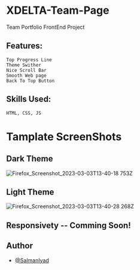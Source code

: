 # XDELTA-Team-Page
Team Portfolio FrontEnd Project 

## Features:

```
Top Progress Line 
Theme Swither 
Nice Scroll Bar 
Smooth Web page
Back To Top Button
```
## Skills Used:

```
HTML, CSS, JS
```

# Tamplate ScreenShots

## Dark Theme
![Firefox_Screenshot_2023-03-03T13-40-18 753Z](https://user-images.githubusercontent.com/110406908/222734804-18571388-49a5-40eb-b725-bc4a3357572a.png)

## Light Theme
![Firefox_Screenshot_2023-03-03T13-40-28 268Z](https://user-images.githubusercontent.com/110406908/222734819-1c6694c1-2977-4729-b128-66859a1502c9.png)

## Responsivety -- Comming Soon!

## Author

- [@SalmanIyad](https://www.github.com/SalmanIyad)

